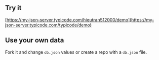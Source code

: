 ## Try it

[https://my-json-server.typicode.com/hieutran512000/demo](https://my-json-server.typicode.com/typicode/demo)

## Use your own data

Fork it and change `db.json` values or create a repo with a `db.json` file.
